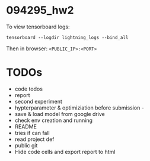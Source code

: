 # 094295_hw2

To view tensorboard logs:

`tensorboard --logdir lightning_logs --bind_all`

Then in browser:
`<PUBLIC_IP>:<PORT>`


# TODOs
- code todos
- report
- second experiment
- hypterparameter & optimiziation 
before submission - 
- save & load model from google drive
- check env creation and running
- README
- tries if can fall
- read project def
- public git
- Hide code cells and export report to html